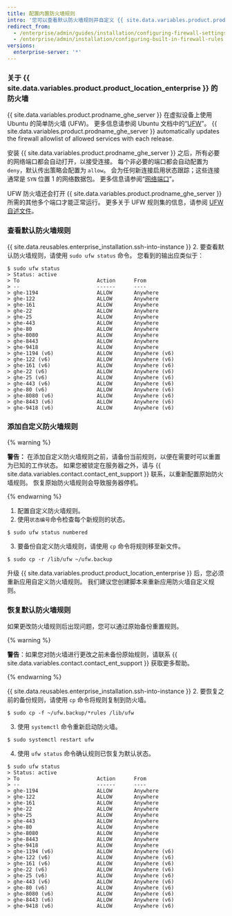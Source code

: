 ```yaml
---
title: 配置内置防火墙规则
intro: '您可以查看默认防火墙规则并自定义 {{ site.data.variables.product.product_location_enterprise }} 的规则。'
redirect_from:
  - /enterprise/admin/guides/installation/configuring-firewall-settings/
  - /enterprise/admin/installation/configuring-built-in-firewall-rules
versions:
  enterprise-server: '*'
---
```


### 关于 {{ site.data.variables.product.product_location_enterprise }} 的防火墙

{{ site.data.variables.product.prodname_ghe_server }} 在虚拟设备上使用 Ubuntu 的简单防火墙 (UFW)。 更多信息请参阅 Ubuntu 文档中的“[UFW](https://help.ubuntu.com/community/UFW)”。 {{ site.data.variables.product.prodname_ghe_server }} automatically updates the firewall allowlist of allowed services with each release.

安装 {{ site.data.variables.product.prodname_ghe_server }} 之后，所有必要的网络端口都会自动打开，以接受连接。 每个非必要的端口都会自动配置为 `deny`，默认传出策略会配置为 `allow`。 会为任何新连接启用状态跟踪；这些连接通常是 `SYN` 位置 1 的网络数据包。 更多信息请参阅“[网络端口](/enterprise/admin/guides/installation/network-ports)”。

UFW 防火墙还会打开 {{ site.data.variables.product.prodname_ghe_server }} 所需的其他多个端口才能正常运行。 更多关于 UFW 规则集的信息，请参阅 [UFW 自述文件](https://bazaar.launchpad.net/~jdstrand/ufw/0.30-oneiric/view/head:/README#L213)。

### 查看默认防火墙规则

{{ site.data.reusables.enterprise_installation.ssh-into-instance }}
2. 要查看默认防火墙规则，请使用 `sudo ufw status` 命令。 您看到的输出应类似于：
  ```shell
  $ sudo ufw status
  > Status: active
  > To                         Action      From
  > --                         ------      ----
  > ghe-1194                   ALLOW       Anywhere
  > ghe-122                    ALLOW       Anywhere
  > ghe-161                    ALLOW       Anywhere
  > ghe-22                     ALLOW       Anywhere
  > ghe-25                     ALLOW       Anywhere
  > ghe-443                    ALLOW       Anywhere
  > ghe-80                     ALLOW       Anywhere
  > ghe-8080                   ALLOW       Anywhere
  > ghe-8443                   ALLOW       Anywhere
  > ghe-9418                   ALLOW       Anywhere
  > ghe-1194 (v6)              ALLOW       Anywhere (v6)
  > ghe-122 (v6)               ALLOW       Anywhere (v6)
  > ghe-161 (v6)               ALLOW       Anywhere (v6)
  > ghe-22 (v6)                ALLOW       Anywhere (v6)
  > ghe-25 (v6)                ALLOW       Anywhere (v6)
  > ghe-443 (v6)               ALLOW       Anywhere (v6)
  > ghe-80 (v6)                ALLOW       Anywhere (v6)
  > ghe-8080 (v6)              ALLOW       Anywhere (v6)
  > ghe-8443 (v6)              ALLOW       Anywhere (v6)
  > ghe-9418 (v6)              ALLOW       Anywhere (v6)
  ```

### 添加自定义防火墙规则

{% warning %}

**警告：** 在添加自定义防火墙规则之前，请备份当前规则，以便在需要时可以重置为已知的工作状态。 如果您被锁定在服务器之外，请与 {{ site.data.variables.contact.contact_ent_support }} 联系，以重新配置原始防火墙规则。 恢复原始防火墙规则会导致服务器停机。

{% endwarning %}

1. 配置自定义防火墙规则。
2. 使用`状态编号`命令检查每个新规则的状态。
  ```shell
  $ sudo ufw status numbered
  ```
3. 要备份自定义防火墙规则，请使用 `cp` 命令将规则移至新文件。
  ```shell
  $ sudo cp -r /lib/ufw ~/ufw.backup
  ```

升级 {{ site.data.variables.product.product_location_enterprise }} 后，您必须重新应用自定义防火墙规则。 我们建议您创建脚本来重新应用防火墙自定义规则。

### 恢复默认防火墙规则

如果更改防火墙规则后出现问题，您可以通过原始备份重置规则。

{% warning %}

**警告**：如果您对防火墙进行更改之前未备份原始规则，请联系 {{ site.data.variables.contact.contact_ent_support }} 获取更多帮助。

{% endwarning %}

{{ site.data.reusables.enterprise_installation.ssh-into-instance }}
2. 要恢复之前的备份规则，请使用 `cp` 命令将规则复制到防火墙。
  ```shell
  $ sudo cp -f ~/ufw.backup/*rules /lib/ufw
  ```
3. 使用 `systemctl` 命令重新启动防火墙。
  ```shell
  $ sudo systemctl restart ufw
  ```
4. 使用 `ufw status` 命令确认规则已恢复为默认状态。
  ```shell
  $ sudo ufw status
  > Status: active
  > To                         Action      From
  > --                         ------      ----
  > ghe-1194                   ALLOW       Anywhere
  > ghe-122                    ALLOW       Anywhere
  > ghe-161                    ALLOW       Anywhere
  > ghe-22                     ALLOW       Anywhere
  > ghe-25                     ALLOW       Anywhere
  > ghe-443                    ALLOW       Anywhere
  > ghe-80                     ALLOW       Anywhere
  > ghe-8080                   ALLOW       Anywhere
  > ghe-8443                   ALLOW       Anywhere
  > ghe-9418                   ALLOW       Anywhere
  > ghe-1194 (v6)              ALLOW       Anywhere (v6)
  > ghe-122 (v6)               ALLOW       Anywhere (v6)
  > ghe-161 (v6)               ALLOW       Anywhere (v6)
  > ghe-22 (v6)                ALLOW       Anywhere (v6)
  > ghe-25 (v6)                ALLOW       Anywhere (v6)
  > ghe-443 (v6)               ALLOW       Anywhere (v6)
  > ghe-80 (v6)                ALLOW       Anywhere (v6)
  > ghe-8080 (v6)              ALLOW       Anywhere (v6)
  > ghe-8443 (v6)              ALLOW       Anywhere (v6)
  > ghe-9418 (v6)              ALLOW       Anywhere (v6)
  ```
